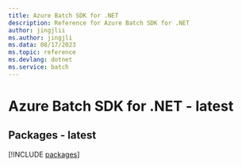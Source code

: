 ```yaml
---
title: Azure Batch SDK for .NET
description: Reference for Azure Batch SDK for .NET
author: jingjlii
ms.author: jingjli
ms.data: 08/17/2023
ms.topic: reference
ms.devlang: dotnet
ms.service: batch
---
```

# Azure Batch SDK for .NET - latest
## Packages - latest
[!INCLUDE [packages](batch-index.md)]